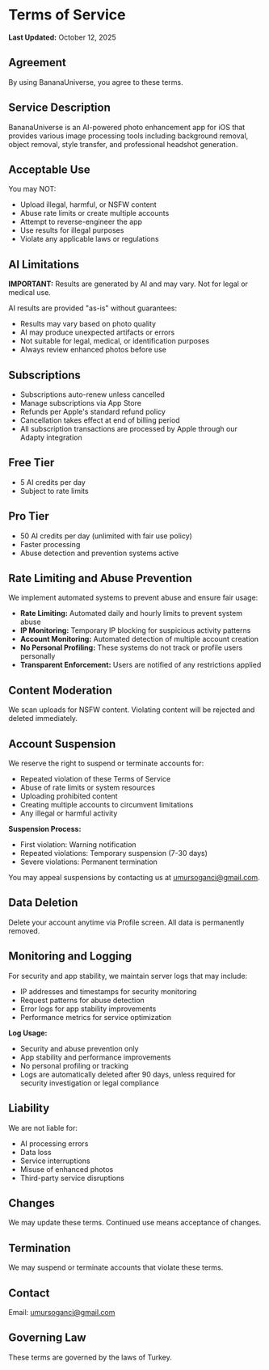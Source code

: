 # Terms of Service

**Last Updated:** October 12, 2025

## Agreement

By using BananaUniverse, you agree to these terms.

## Service Description

BananaUniverse is an AI-powered photo enhancement app for iOS that provides various image processing tools including background removal, object removal, style transfer, and professional headshot generation.

## Acceptable Use

You may NOT:
- Upload illegal, harmful, or NSFW content
- Abuse rate limits or create multiple accounts
- Attempt to reverse-engineer the app
- Use results for illegal purposes
- Violate any applicable laws or regulations

## AI Limitations

**IMPORTANT:** Results are generated by AI and may vary. Not for legal or medical use.

AI results are provided "as-is" without guarantees:

- Results may vary based on photo quality
- AI may produce unexpected artifacts or errors
- Not suitable for legal, medical, or identification purposes
- Always review enhanced photos before use

## Subscriptions

- Subscriptions auto-renew unless cancelled
- Manage subscriptions via App Store
- Refunds per Apple's standard refund policy
- Cancellation takes effect at end of billing period
- All subscription transactions are processed by Apple through our Adapty integration

## Free Tier

- 5 AI credits per day
- Subject to rate limits

## Pro Tier

- 50 AI credits per day (unlimited with fair use policy)
- Faster processing
- Abuse detection and prevention systems active

## Rate Limiting and Abuse Prevention

We implement automated systems to prevent abuse and ensure fair usage:

- **Rate Limiting:** Automated daily and hourly limits to prevent system abuse
- **IP Monitoring:** Temporary IP blocking for suspicious activity patterns
- **Account Monitoring:** Automated detection of multiple account creation
- **No Personal Profiling:** These systems do not track or profile users personally
- **Transparent Enforcement:** Users are notified of any restrictions applied

## Content Moderation

We scan uploads for NSFW content. Violating content will be rejected and deleted immediately.

## Account Suspension

We reserve the right to suspend or terminate accounts for:

- Repeated violation of these Terms of Service
- Abuse of rate limits or system resources
- Uploading prohibited content
- Creating multiple accounts to circumvent limitations
- Any illegal or harmful activity

**Suspension Process:**
- First violation: Warning notification
- Repeated violations: Temporary suspension (7-30 days)
- Severe violations: Permanent termination

You may appeal suspensions by contacting us at umursoganci@gmail.com.

## Data Deletion

Delete your account anytime via Profile screen. All data is permanently removed.

## Monitoring and Logging

For security and app stability, we maintain server logs that may include:

- IP addresses and timestamps for security monitoring
- Request patterns for abuse detection
- Error logs for app stability improvements
- Performance metrics for service optimization

**Log Usage:**
- Security and abuse prevention only
- App stability and performance improvements
- No personal profiling or tracking
- Logs are automatically deleted after 90 days, unless required for security investigation or legal compliance

## Liability

We are not liable for:
- AI processing errors
- Data loss
- Service interruptions
- Misuse of enhanced photos
- Third-party service disruptions

## Changes

We may update these terms. Continued use means acceptance of changes.

## Termination

We may suspend or terminate accounts that violate these terms.

## Contact

Email: umursoganci@gmail.com

## Governing Law

These terms are governed by the laws of Turkey.